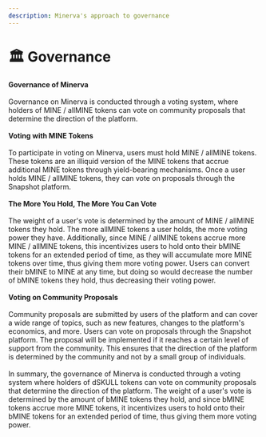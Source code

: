 ```yaml
---
description: Minerva's approach to governance
---
```


# 🏛 Governance

**Governance of Minerva**\
\
Governance on Minerva is conducted through a voting system, where holders of MINE / allMINE tokens can vote on community proposals that determine the direction of the platform.\
\
**Voting with MINE Tokens**\
\
To participate in voting on Minerva, users must hold MINE / allMINE tokens. These tokens are an illiquid version of the MINE tokens that accrue additional MINE tokens through yield-bearing mechanisms. Once a user holds MINE / allMINE tokens, they can vote on proposals through the Snapshot platform.\
\
**The More You Hold, The More You Can Vote**\
\
The weight of a user's vote is determined by the amount of MINE / allMINE tokens they hold. The more allMINE tokens a user holds, the more voting power they have. Additionally, since MINE / allMINE tokens accrue more MINE / allMINE tokens, this incentivizes users to hold onto their bMINE tokens for an extended period of time, as they will accumulate more MINE tokens over time, thus giving them more voting power. Users can convert their bMINE to MINE at any time, but doing so would decrease the number of bMINE tokens they hold, thus decreasing their voting power.\
\
**Voting on Community Proposals**\
\
Community proposals are submitted by users of the platform and can cover a wide range of topics, such as new features, changes to the platform's economics, and more. Users can vote on proposals through the Snapshot platform. The proposal will be implemented if it reaches a certain level of support from the community. This ensures that the direction of the platform is determined by the community and not by a small group of individuals.\
\
In summary, the governance of Minerva is conducted through a voting system where holders of dSKULL tokens can vote on community proposals that determine the direction of the platform. The weight of a user's vote is determined by the amount of bMINE tokens they hold, and since bMINE tokens accrue more MINE tokens, it incentivizes users to hold onto their bMINE tokens for an extended period of time, thus giving them more voting power.
